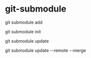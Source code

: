 # git-submodule

git submodule add <url>

git submodule init

git submodule update

git submodule update --remote --merge
